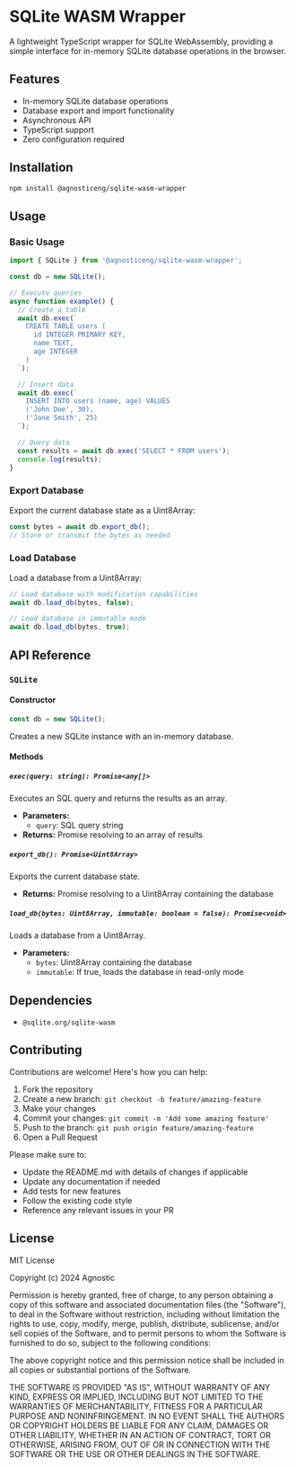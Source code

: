 # SQLite WASM Wrapper

A lightweight TypeScript wrapper for SQLite WebAssembly, providing a simple interface for in-memory SQLite database operations in the browser.

## Features

- In-memory SQLite database operations
- Database export and import functionality
- Asynchronous API
- TypeScript support
- Zero configuration required

## Installation

```bash
npm install @agnosticeng/sqlite-wasm-wrapper
```

## Usage

### Basic Usage

```typescript
import { SQLite } from '@agnosticeng/sqlite-wasm-wrapper';

const db = new SQLite();

// Execute queries
async function example() {
  // Create a table
  await db.exec(`
    CREATE TABLE users (
      id INTEGER PRIMARY KEY,
      name TEXT,
      age INTEGER
    )
  `);

  // Insert data
  await db.exec(`
    INSERT INTO users (name, age) VALUES
    ('John Doe', 30),
    ('Jane Smith', 25)
  `);

  // Query data
  const results = await db.exec('SELECT * FROM users');
  console.log(results);
}
```

### Export Database

Export the current database state as a Uint8Array:

```typescript
const bytes = await db.export_db();
// Store or transmit the bytes as needed
```

### Load Database

Load a database from a Uint8Array:

```typescript
// Load database with modification capabilities
await db.load_db(bytes, false);

// Load database in immutable mode
await db.load_db(bytes, true);
```

## API Reference

### `SQLite`

#### Constructor

```typescript
const db = new SQLite();
```

Creates a new SQLite instance with an in-memory database.

#### Methods

##### `exec(query: string): Promise<any[]>`

Executes an SQL query and returns the results as an array.

- **Parameters:**
  - `query`: SQL query string
- **Returns:** Promise resolving to an array of results

##### `export_db(): Promise<Uint8Array>`

Exports the current database state.

- **Returns:** Promise resolving to a Uint8Array containing the database

##### `load_db(bytes: Uint8Array, immutable: boolean = false): Promise<void>`

Loads a database from a Uint8Array.

- **Parameters:**
  - `bytes`: Uint8Array containing the database
  - `immutable`: If true, loads the database in read-only mode

## Dependencies

- `@sqlite.org/sqlite-wasm`

## Contributing

Contributions are welcome! Here's how you can help:

1. Fork the repository
2. Create a new branch: `git checkout -b feature/amazing-feature`
3. Make your changes
4. Commit your changes: `git commit -m 'Add some amazing feature'`
5. Push to the branch: `git push origin feature/amazing-feature`
6. Open a Pull Request

Please make sure to:
- Update the README.md with details of changes if applicable
- Update any documentation if needed
- Add tests for new features
- Follow the existing code style
- Reference any relevant issues in your PR

## License

MIT License

Copyright (c) 2024 Agnostic

Permission is hereby granted, free of charge, to any person obtaining a copy
of this software and associated documentation files (the "Software"), to deal
in the Software without restriction, including without limitation the rights
to use, copy, modify, merge, publish, distribute, sublicense, and/or sell
copies of the Software, and to permit persons to whom the Software is
furnished to do so, subject to the following conditions:

The above copyright notice and this permission notice shall be included in all
copies or substantial portions of the Software.

THE SOFTWARE IS PROVIDED "AS IS", WITHOUT WARRANTY OF ANY KIND, EXPRESS OR
IMPLIED, INCLUDING BUT NOT LIMITED TO THE WARRANTIES OF MERCHANTABILITY,
FITNESS FOR A PARTICULAR PURPOSE AND NONINFRINGEMENT. IN NO EVENT SHALL THE
AUTHORS OR COPYRIGHT HOLDERS BE LIABLE FOR ANY CLAIM, DAMAGES OR OTHER
LIABILITY, WHETHER IN AN ACTION OF CONTRACT, TORT OR OTHERWISE, ARISING FROM,
OUT OF OR IN CONNECTION WITH THE SOFTWARE OR THE USE OR OTHER DEALINGS IN THE
SOFTWARE.
